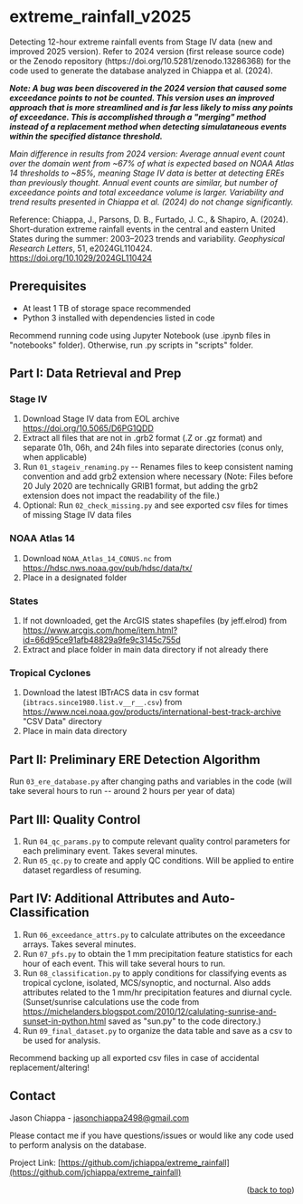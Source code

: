# extreme_rainfall_v2025
  <p>
  <div style="text-align: left">
Detecting 12-hour extreme rainfall events from Stage IV data (new and improved 2025 version).
Refer to 2024 version (first release source code) or the Zenodo repository (https://doi.org/10.5281/zenodo.13286368) for the code used to generate the database analyzed in Chiappa et al. (2024).


**_Note: A bug was been discovered in the 2024 version that caused some exceedance points to not be counted. This version uses an improved approach that is more streamlined and is far less likely to miss any points of exceedance. This is accomplished through a "merging" method instead of a replacement method when detecting simulataneous events within the specified distance threshold._**

_Main difference in results from 2024 version: Average annual event count over the domain went from ~67% of what is expected based on NOAA Atlas 14 thresholds to ~85%, meaning Stage IV data is better at detecting EREs than previously thought. Annual event counts are similar, but number of exceedance points and total exceedance volume is larger. Variability and trend results presented in Chiappa et al. (2024) do not change significantly._

Reference:
Chiappa, J., Parsons, D. B., Furtado, J. C., & Shapiro, A. (2024). Short-duration extreme rainfall events in the central and eastern United States during the summer: 2003–2023 trends and variability. _Geophysical Research Letters_, 51, e2024GL110424. https://doi.org/10.1029/2024GL110424

  </p>
</div>

## Prerequisites

* At least 1 TB of storage space recommended
* Python 3 installed with dependencies listed in code

Recommend running code using Jupyter Notebook (use .ipynb files in "notebooks" folder). Otherwise, run .py scripts in "scripts" folder.


## Part I: Data Retrieval and Prep

### Stage IV

1. Download Stage IV data from EOL archive https://doi.org/10.5065/D6PG1QDD
2. Extract all files that are not in .grb2 format (.Z or .gz format) and separate 01h, 06h, and 24h files into separate directories (conus only, when applicable)
3. Run `01_stageiv_renaming.py` -- Renames files to keep consistent naming convention and add grb2 extension where necessary (Note: Files before 20 July 2020 are technically GRIB1 format, but adding the grb2 extension does not impact the readability of the file.)
4. Optional: Run `02_check_missing.py` and see exported csv files for times of missing Stage IV data files

### NOAA Atlas 14

1. Download `NOAA_Atlas_14_CONUS.nc` from https://hdsc.nws.noaa.gov/pub/hdsc/data/tx/
2. Place in a designated folder

### States
1. If not downloaded, get the ArcGIS states shapefiles (by jeff.elrod) from https://www.arcgis.com/home/item.html?id=66d95ce91afb48829a9fe9c3145c755d
2. Extract and place folder in main data directory if not already there

### Tropical Cyclones
1. Download the latest IBTrACS data in csv format (`ibtracs.since1980.list.v__r__.csv`) from https://www.ncei.noaa.gov/products/international-best-track-archive "CSV Data" directory
2. Place in main data directory


## Part II: Preliminary ERE Detection Algorithm

Run `03_ere_database.py` after changing paths and variables in the code (will take several hours to run -- around 2 hours per year of data)


## Part III: Quality Control
1. Run `04_qc_params.py` to compute relevant quality control parameters for each preliminary event. Takes several minutes.
2. Run `05_qc.py` to create and apply QC conditions. Will be applied to entire dataset regardless of resuming.

## Part IV: Additional Attributes and Auto-Classification
1. Run `06_exceedance_attrs.py` to calculate attributes on the exceedance arrays. Takes several minutes.
4. Run `07_pfs.py` to obtain the 1 mm precipitation feature statistics for each hour of each event. This will take several hours to run.
5. Run `08_classification.py` to apply conditions for classifying events as tropical cyclone, isolated, MCS/synoptic, and nocturnal. Also adds attributes related to the 1 mm/hr precipitation features and diurnal cycle. (Sunset/sunrise calculations use the code from https://michelanders.blogspot.com/2010/12/calulating-sunrise-and-sunset-in-python.html saved as "sun.py" to the code directory.)
6. Run `09_final_dataset.py` to organize the data table and save as a csv to be used for analysis.

Recommend backing up all exported csv files in case of accidental replacement/altering!


## Contact

Jason Chiappa - jasonchiappa2498@gmail.com

Please contact me if you have questions/issues or would like any code used to perform analysis on the database.

Project Link: [https://github.com/jchiappa/extreme_rainfall](https://github.com/jchiappa/extreme_rainfall)

</div>
<p align="right">(<a href="#readme-top">back to top</a>)</p>